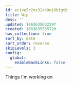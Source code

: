 ```yaml
---
id: ecive5r2vs32xh9uj9bigtb
title: Wip
desc: ''
updated: 1663635632397
created: 1663635555720
has_collection: true
sort_by: date
sort_order: reverse
skipLevels: 3
config:
  global:
    enableBackLinks: false
---
```


Things I'm working on